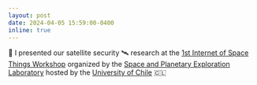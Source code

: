 ```yaml
---
layout: post
date: 2024-04-05 15:59:00-0400
inline: true
---
```


:microphone: I presented our satellite security :artificial_satellite: research at the <a href="https://spel-uchile.github.io/iost-workshop/" target="blank">1st Internet of Space Things Workshop</a> organized by the <a href="https://spel.ing.uchile.cl/" target="blank">Space and Planetary Exploration Laboratory</a> hosted by the <a href="https://uchile.cl/english" target="blank">University of Chile</a> :chile:

<!-- <a target="_blank" href="{{ '/assets/img/news/cysat.jpeg' | prepend: site.baseurl | prepend: site.url }}">&#91;Photo&#93;</a>. -->